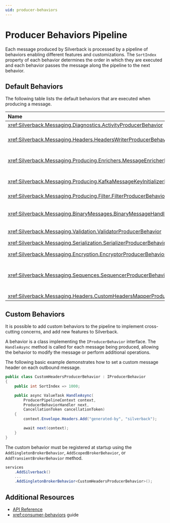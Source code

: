 ```yaml
---
uid: producer-behaviors
---
```


# Producer Behaviors Pipeline

Each message produced by Silverback is processed by a pipeline of behaviors enabling different features and customizations. The `SortIndex` property of each behavior determines the order in which they are executed and each behavior passes the message along the pipeline to the next behavior.

## Default Behaviors

The following table lists the default behaviors that are executed when producing a message.

Name | Index | Description
:-- |------:| :--
<xref:Silverback.Messaging.Diagnostics.ActivityProducerBehavior> |   100 | Starts an [Activity](https://docs.microsoft.com/en-us/dotnet/api/system.diagnostics.activity) and adds the tracing information to the message headers.
<xref:Silverback.Messaging.Headers.HeadersWriterProducerBehavior> |   200 | Maps the properties decorated with the <xref:Silverback.Messaging.Messages.HeaderAttribute> to the message headers.
<xref:Silverback.Messaging.Producing.Enrichers.MessageEnricherProducerBehavior> |   250 | Invokes all the <xref:Silverback.Messaging.Producing.Enrichers.IOutboundMessageEnricher> configured for to the endpoint.
<xref:Silverback.Messaging.Producing.KafkaMessageKeyInitializerProducerBehavior> |   300 | Sets the Kafka key with the value from the properties decorated with the `KafkaKeyMemberAttribute` and ensures that a random key is generated when chunking is enabled and no key is set.
<xref:Silverback.Messaging.Producing.Filter.FilterProducerBehavior> |   400 | Applies the configured filters to the message being produced.
<xref:Silverback.Messaging.BinaryMessages.BinaryMessageHandlerProducerBehavior> |   500 | Switches to the <xref:Silverback.Messaging.BinaryMessages.BinaryMessageSerializer> if the message being produced implements the <xref:Silverback.Messaging.Messages.IBinaryMessage> interface.
<xref:Silverback.Messaging.Validation.ValidatorProducerBehavior> | 550 | Validates the message being produced.
<xref:Silverback.Messaging.Serialization.SerializerProducerBehavior> | 600 | Serializes the message being produced using the configured <xref:Silverback.Messaging.Serialization.IMessageSerializer>.
<xref:Silverback.Messaging.Encryption.EncryptorProducerBehavior> |   700 | Encrypts the message when encryption is enabled.
<xref:Silverback.Messaging.Sequences.SequencerProducerBehavior> | 800 | Uses the available implementations of <xref:Silverback.Messaging.Sequences.ISequenceWriter> (e.g. <xref:Silverback.Messaging.Sequences.Chunking.ChunkSequenceWriter>) to set the proper headers and split the published message or messages set to create the sequences.
<xref:Silverback.Messaging.Headers.CustomHeadersMapperProducerBehavior> |  1000 | Applies the custom header name mappings.

## Custom Behaviors

It is possible to add custom behaviors to the pipeline to implement cross-cutting concerns, and add new features to Silverback.

A behavior is a class implementing the `IProducerBehavior` interface. The `HandleAsync` method is called for each message being produced, allowing the behavior to modify the message or perform additional operations.

The following basic example demonstrates how to set a custom message header on each outbound message.

```csharp
public class CustomHeadersProducerBehavior : IProducerBehavior
{
    public int SortIndex => 1000;

    public async ValueTask HandleAsync(
        ProducerPipelineContext context,
        ProducerBehaviorHandler next,
        CancellationToken cancellationToken)
    {
        context.Envelope.Headers.Add("generated-by", "silverback");

        await next(context);
    }
}
```

The custom behavior must be registered at startup using the `AddSingletonBrokerBehavior`, `AddScopedBrokerBehavior`, or `AddTransientBrokerBehavior` method.

```csharp
services
    .AddSilverback()
    ...
    .AddSingletonBrokerBehavior<CustomHeadersProducerBehavior>();
```


## Additional Resources

* [API Reference](xref:Silverback)
* <xref:consumer-behaviors> guide

